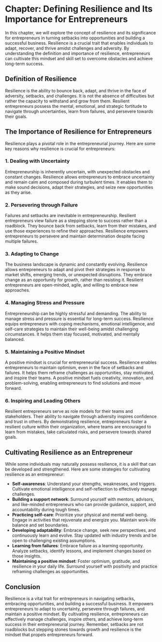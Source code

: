 Chapter: Defining Resilience and Its Importance for Entrepreneurs
=================================================================

In this chapter, we will explore the concept of resilience and its significance for entrepreneurs in turning setbacks into opportunities and building a successful business. Resilience is a crucial trait that enables individuals to adapt, recover, and thrive amidst challenges and adversity. By understanding the definition and importance of resilience, entrepreneurs can cultivate this mindset and skill set to overcome obstacles and achieve long-term success.

Definition of Resilience
------------------------

Resilience is the ability to bounce back, adapt, and thrive in the face of adversity, setbacks, and challenges. It is not the absence of difficulties but rather the capacity to withstand and grow from them. Resilient entrepreneurs possess the mental, emotional, and strategic fortitude to navigate through uncertainties, learn from failures, and persevere towards their goals.

The Importance of Resilience for Entrepreneurs
----------------------------------------------

Resilience plays a pivotal role in the entrepreneurial journey. Here are some key reasons why resilience is crucial for entrepreneurs:

### 1. **Dealing with Uncertainty**

Entrepreneurship is inherently uncertain, with unexpected obstacles and constant changes. Resilience allows entrepreneurs to embrace uncertainty and remain calm and composed during turbulent times. It enables them to make sound decisions, adapt their strategies, and seize new opportunities as they arise.

### 2. **Persevering through Failure**

Failures and setbacks are inevitable in entrepreneurship. Resilient entrepreneurs view failure as a stepping stone to success rather than a roadblock. They bounce back from setbacks, learn from their mistakes, and use those experiences to refine their approaches. Resilience empowers entrepreneurs to persevere and maintain determination despite facing multiple failures.

### 3. **Adapting to Change**

The business landscape is dynamic and constantly evolving. Resilience allows entrepreneurs to adapt and pivot their strategies in response to market shifts, emerging trends, or unexpected disruptions. They embrace change as an opportunity for growth, rather than resisting it. Resilient entrepreneurs are open-minded, agile, and willing to embrace new approaches.

### 4. **Managing Stress and Pressure**

Entrepreneurship can be highly stressful and demanding. The ability to manage stress and pressure is essential for long-term success. Resilience equips entrepreneurs with coping mechanisms, emotional intelligence, and self-care strategies to maintain their well-being amidst challenging circumstances. It helps them stay focused, motivated, and mentally balanced.

### 5. **Maintaining a Positive Mindset**

A positive mindset is crucial for entrepreneurial success. Resilience enables entrepreneurs to maintain optimism, even in the face of setbacks and failures. It helps them reframe challenges as opportunities, stay motivated, and inspire their teams. A positive mindset fuels creativity, innovation, and problem-solving, enabling entrepreneurs to find solutions and move forward.

### 6. **Inspiring and Leading Others**

Resilient entrepreneurs serve as role models for their teams and stakeholders. Their ability to navigate through adversity inspires confidence and trust in others. By demonstrating resilience, entrepreneurs foster a resilient culture within their organization, where teams are encouraged to learn from mistakes, take calculated risks, and persevere towards shared goals.

Cultivating Resilience as an Entrepreneur
-----------------------------------------

While some individuals may naturally possess resilience, it is a skill that can be developed and strengthened. Here are some strategies for cultivating resilience as an entrepreneur:

* **Self-awareness**: Understand your strengths, weaknesses, and triggers. Cultivate emotional intelligence and self-reflection to effectively manage challenges.
* **Building a support network**: Surround yourself with mentors, advisors, and like-minded entrepreneurs who can provide guidance, support, and accountability during tough times.
* **Practicing self-care**: Prioritize your physical and mental well-being. Engage in activities that rejuvenate and energize you. Maintain work-life balance and set boundaries.
* **Developing adaptability**: Embrace change, seek new perspectives, and continuously learn and evolve. Stay updated with industry trends and be open to challenging existing assumptions.
* **Learning from failures**: Embrace failure as a learning opportunity. Analyze setbacks, identify lessons, and implement changes based on those insights.
* **Maintaining a positive mindset**: Foster optimism, gratitude, and resilience in your daily life. Surround yourself with positivity and practice reframing challenges as opportunities.

Conclusion
----------

Resilience is a vital trait for entrepreneurs in navigating setbacks, embracing opportunities, and building a successful business. It empowers entrepreneurs to adapt to uncertainty, persevere through failures, and maintain a positive mindset. By cultivating resilience, entrepreneurs can effectively manage challenges, inspire others, and achieve long-term success in their entrepreneurial journey. Remember, setbacks are not roadblocks but stepping stones towards growth and resilience is the mindset that propels entrepreneurs forward.

